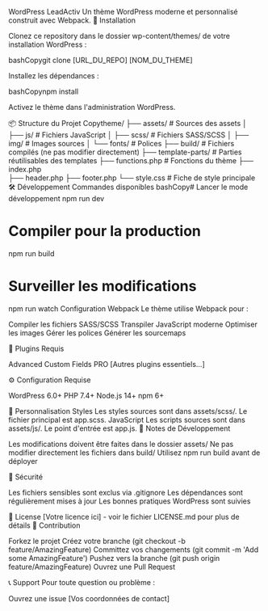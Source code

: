 WordPress LeadActiv
Un thème WordPress moderne et personnalisé construit avec Webpack.
🚀 Installation

Clonez ce repository dans le dossier wp-content/themes/ de votre installation WordPress :

bashCopygit clone [URL_DU_REPO] [NOM_DU_THEME]

Installez les dépendances :

bashCopynpm install

Activez le thème dans l'administration WordPress.

📦 Structure du Projet
Copytheme/
├── assets/               # Sources des assets
│   ├── js/              # Fichiers JavaScript
│   ├── scss/            # Fichiers SASS/SCSS
│   ├── img/             # Images sources
│   └── fonts/           # Polices
├── build/               # Fichiers compilés (ne pas modifier directement)
├── template-parts/      # Parties réutilisables des templates
├── functions.php        # Fonctions du thème
├── index.php           
├── header.php
├── footer.php
└── style.css           # Fiche de style principale
🛠 Développement
Commandes disponibles
bashCopy# Lancer le mode développement
npm run dev

# Compiler pour la production
npm run build

# Surveiller les modifications
npm run watch
Configuration Webpack
Le thème utilise Webpack pour :

Compiler les fichiers SASS/SCSS
Transpiler JavaScript moderne
Optimiser les images
Gérer les polices
Générer les sourcemaps

🔌 Plugins Requis

Advanced Custom Fields PRO
[Autres plugins essentiels...]

⚙️ Configuration Requise

WordPress 6.0+
PHP 7.4+
Node.js 14+
npm 6+

🎨 Personnalisation
Styles
Les styles sources sont dans assets/scss/. Le fichier principal est app.scss.
JavaScript
Les scripts sources sont dans assets/js/. Le point d'entrée est app.js.
📝 Notes de Développement

Les modifications doivent être faites dans le dossier assets/
Ne pas modifier directement les fichiers dans build/
Utilisez npm run build avant de déployer

🔐 Sécurité

Les fichiers sensibles sont exclus via .gitignore
Les dépendances sont régulièrement mises à jour
Les bonnes pratiques WordPress sont suivies

📃 License
[Votre licence ici] - voir le fichier LICENSE.md pour plus de détails
👥 Contribution

Forkez le projet
Créez votre branche (git checkout -b feature/AmazingFeature)
Committez vos changements (git commit -m 'Add some AmazingFeature')
Pushez vers la branche (git push origin feature/AmazingFeature)
Ouvrez une Pull Request

📞 Support
Pour toute question ou problème :

Ouvrez une issue
[Vos coordonnées de contact]
